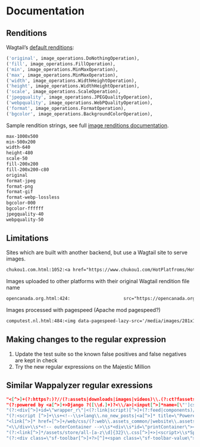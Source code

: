 # Documentation

## Renditions

Wagtail’s [default renditions](https://github.com/wagtail/wagtail/blob/ba6f94def17b8bbc66002cbc7af60ed422658ff1/wagtail/images/wagtail_hooks.py#L110-L124):

```py
('original', image_operations.DoNothingOperation),
('fill', image_operations.FillOperation),
('min', image_operations.MinMaxOperation),
('max', image_operations.MinMaxOperation),
('width', image_operations.WidthHeightOperation),
('height', image_operations.WidthHeightOperation),
('scale', image_operations.ScaleOperation),
('jpegquality', image_operations.JPEGQualityOperation),
('webpquality', image_operations.WebPQualityOperation),
('format', image_operations.FormatOperation),
('bgcolor', image_operations.BackgroundColorOperation),
```

Sample rendition strings, see full [image renditions documentation](https://docs.wagtail.io/en/stable/topics/images.html).

```sh
max-1000x500
min-500x200
width-640
height-480
scale-50
fill-200x200
fill-200x200-c80
original
format-jpeg
format-png
format-gif
format-webp-lossless
bgcolor-000
bgcolor-ffffff
jpegquality-40
webpquality-50
```

## Limitations

Sites which are built with another backend, but use a Wagtail site to serve images.

```txt
chukou1.com.html:1052:<a href="https://www.chukou1.com/HotPlatfroms/HotPlatfroms.aspx?pageName=Teezily" target="_blank"> <img alt="Teezily" src="https://pic.chukou1.com/media/images/LOGO_1.original.original.jpg" style="width: 157px;" /></a></li>
```

Images uploaded to other platforms with their original Wagtail rendition file name

```txt
opencanada.org.html:424:                    src="https://opencanada.org/wp-content/themes/opencanada/assets/opencanada/images/86360915-0de18100-bc41-11ea-8ca5-c8209953bde1.original.png"
```

Images processed with pagespeed (Apache mod pagespeed?)

```txt
computest.nl.html:484:<img data-pagespeed-lazy-src='/media/images/281x158xKlantcase_AFAS_Software_7cRjkEr.original.jpg.pagespeed.ic.bkStlIpzjx.jpg' alt='' title='' src="/pagespeed_static/1.JiBnMqyl6S.gif" onload="pagespeed.lazyLoadImages.loadIfVisibleAndMaybeBeacon(this);" onerror="this.onerror=null;pagespeed.lazyLoadImages.loadIfVisibleAndMaybeBeacon(this);">
```

## Making changes to the regular expression

1. Update the test suite so the known false positives and false negatives are kept in check
2. Try the new regular expressions on the Majestic Million

## Similar Wappalyzer regular exressions

```json
"<[^>]+(?:https?:)?//(?:assets|downloads|images|videos)\\.(?:ct?fassets\\.net|contentful\\.com)",
"(?:powered by <a[^>]+>Django ?([\\d.]+)?<\\/a>|<input[^>]*name=[\"']csrfmiddlewaretoken[\"'][^>]*>)\\;version:\\1",
"(?:<div[^>]+id=\"wrapper_r\"|<(?:link|script)[^>]+(?:feed|components)/com_|<table[^>]+class=\"pill)\\;confidence:50",
"(?:<script [^>]+\\s+<!--\\s+lang\\.no_new_posts|<a[^>]* title=\"Powered By MyBB)",
"<link[^>]* href=[^>]+/web/css/(?:web\\.assets_common/|website\\.assets_frontend/)\\;confidence:25",
"<\\/div>\\s*<!-- outerContainer -->\\s*<div\\s*id=\"printContainer\"><\\/div>",
"(?:<link[^>]*/assets/store/all-[a-z\\d]{32}\\.css[^>]+>|<script>\\s*Spree\\.(?:routes|translations|api_key))",
"(?:<div class=\"sf-toolbar[^>]+?>[^]+<span class=\"sf-toolbar-value\">([\\d.])+|<div id=\"sfwdt[^\"]+\" class=\"[^\"]*sf-toolbar)\\;version:\\1",
```
